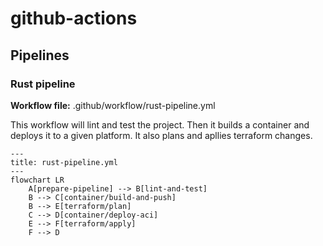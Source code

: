 # github-actions

## Pipelines

### Rust pipeline

**Workflow file:** .github/workflow/rust-pipeline.yml

This workflow will lint and test the project. Then it builds a container and deploys it to a given platform. It also plans and apllies terraform changes.

```mermaid
---
title: rust-pipeline.yml
---
flowchart LR
    A[prepare-pipeline] --> B[lint-and-test]
    B --> C[container/build-and-push]
    B --> E[terraform/plan]
    C --> D[container/deploy-aci]
    E --> F[terraform/apply]
    F --> D
```
